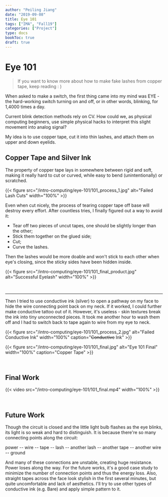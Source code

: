 ```yaml
---
author: "Peiling Jiang"
date: "2019-09-08"
title: Eye 101
tags: ["IMA", "Fall19"]
categories: ["Project"]
type: docs
bookToc: true
draft: true
---
```


# Eye 101

> If you want to know more about how to make fake lashes from copper tape, keep reading : )

When asked to make a switch, the first thing came into my mind was EYE - the hard-working switch turning on and off, or in other words, blinking, for 1,4000 times a day.

Current blink detection methods rely on CV. How could we, as physical computing beginners, use simple physical hacks to interpret this slight movement into analog signal?

My idea is to use copper tape, cut it into thin lashes, and attach them on upper and down eyelids.

## Copper Tape and Silver Ink

The property of copper tape lays in somewhere between rigid and soft, making it really hard to cut or curved, while easy to bend (unintentionally) or scratched.

{{< figure src="/intro-computing/eye-101/101_process_1.jpg" alt="Failed Lash Cuts" width="100%" >}}

Even when cut nicely, the process of tearing copper tape off base will destroy every effort. After countless tries, I finally figured out a way to avoid it:

- Tear off two pieces of uncut tapes, one should be slightly longer than the other;
- Stick them together on the glued side;
- Cut;
- Curve the lashes.

Then the lashes would be more doable and won't stick to each other when eye's closing, since the sticky sides have been hidden inside.

{{< figure src="/intro-computing/eye-101/101_final_product.jpg" alt="Successful Eyelash" width="100%" >}}

<br>

***

Then I tried to use conductive ink (silver) to open a pathway on my face to hide the wire connecting point back on my neck. If it worked, I could further make conductive tattoo out of it. However, it's useless - skin textures break the ink into tiny unconnected pieces. It took me another hour to wash them off and I had to switch back to tape again to wire from my eye to neck.

{{< figure src="/intro-computing/eye-101/101_process_2.jpg" alt="Failed Conductive Ink" width="100%" caption="~~Conductive~~ Ink" >}}

{{< figure src="/intro-computing/eye-101/101_final.jpg" alt="Eye 101 Final" width="100%" caption="Copper Tape" >}}

<br>

## Final Work

{{< video src="/intro-computing/eye-101/101_final.mp4" width="100%" >}}

<br>

## Future Work

Though the circuit is closed and the little light bulb flashes as the eye blinks, its light is so weak and hard to distinguish. It is because there're so many connecting points along the circuit:

  power -- wire -- tape -- lash -- another lash -- another tape -- another wire -- ground

And many of these connections are unstable, creating huge resistance. Power loses along the way. For the future works, it's a good case study to minimize the number of connection points and thus the energy loss. Also, straight tapes across the face look stylish in the first several minutes, but quite uncomfortable and lack of aesthetics. I'll try to use other types of conductive ink (e.g. Bare) and apply simple pattern to it.
